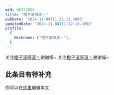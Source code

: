 ```yaml
---
mid: 86722859
title: "橙子滚呀滚丶"
pubDate: "2024-11-04T11:22:13.499Z"
updatedDate: "2024-11-04T11:22:13.499Z"
profile:
  {
    Nickname: ["橙子滚呀滚丶"],
  }
---
```


关注[橙子滚呀滚丶](https://space.bilibili.com/86722859)谢谢喵~ 关注[橙子滚呀滚丶](https://space.bilibili.com/86722859)谢谢喵~

## 此条目有待补充
你可以在[这里](https://github.com/Yuhanawa/VTuber.ICU-Content/edit/master/v/橙子滚呀滚丶/index.md)编辑本文
